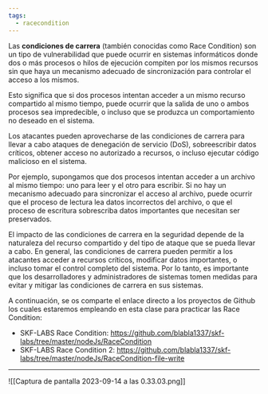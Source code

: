 ```yaml
---
tags:
  - racecondition
---
```

Las **condiciones de carrera** (también conocidas como Race Condition) son un tipo de vulnerabilidad que puede ocurrir en sistemas informáticos donde dos o más procesos o hilos de ejecución compiten por los mismos recursos sin que haya un mecanismo adecuado de sincronización para controlar el acceso a los mismos.

Esto significa que si dos procesos intentan acceder a un mismo recurso compartido al mismo tiempo, puede ocurrir que la salida de uno o ambos procesos sea impredecible, o incluso que se produzca un comportamiento no deseado en el sistema.

Los atacantes pueden aprovecharse de las condiciones de carrera para llevar a cabo ataques de denegación de servicio (DoS), sobreescribir datos críticos, obtener acceso no autorizado a recursos, o incluso ejecutar código malicioso en el sistema.

Por ejemplo, supongamos que dos procesos intentan acceder a un archivo al mismo tiempo: uno para leer y el otro para escribir. Si no hay un mecanismo adecuado para sincronizar el acceso al archivo, puede ocurrir que el proceso de lectura lea datos incorrectos del archivo, o que el proceso de escritura sobrescriba datos importantes que necesitan ser preservados.

El impacto de las condiciones de carrera en la seguridad depende de la naturaleza del recurso compartido y del tipo de ataque que se pueda llevar a cabo. En general, las condiciones de carrera pueden permitir a los atacantes acceder a recursos críticos, modificar datos importantes, o incluso tomar el control completo del sistema. Por lo tanto, es importante que los desarrolladores y administradores de sistemas tomen medidas para evitar y mitigar las condiciones de carrera en sus sistemas.

A continuación, se os comparte el enlace directo a los proyectos de Github los cuales estaremos empleando en esta clase para practicar las Race Condition:
- SKF-LABS Race Condition: https://github.com/blabla1337/skf-labs/tree/master/nodeJs/RaceCondition
- SKF-LABS Race Condition 2: https://github.com/blabla1337/skf-labs/tree/master/nodeJs/RaceCondition-file-write
----
![[Captura de pantalla 2023-09-14 a las 0.33.03.png]]

